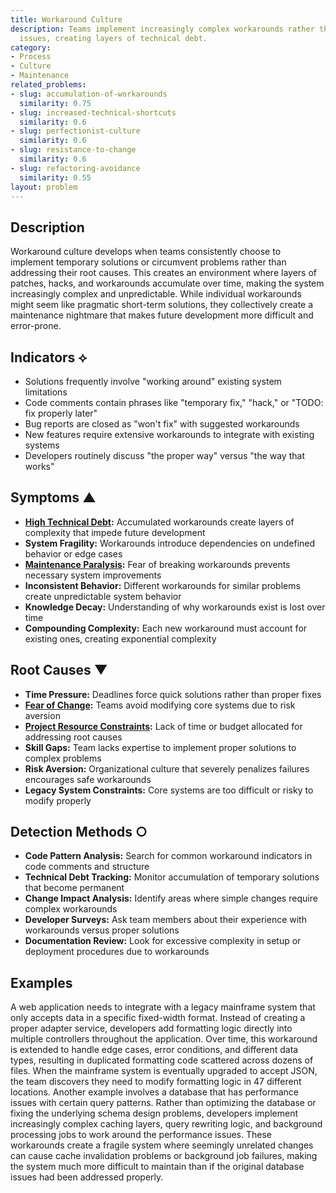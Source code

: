 ```yaml
---
title: Workaround Culture
description: Teams implement increasingly complex workarounds rather than fixing root
  issues, creating layers of technical debt.
category:
- Process
- Culture
- Maintenance
related_problems:
- slug: accumulation-of-workarounds
  similarity: 0.75
- slug: increased-technical-shortcuts
  similarity: 0.6
- slug: perfectionist-culture
  similarity: 0.6
- slug: resistance-to-change
  similarity: 0.6
- slug: refactoring-avoidance
  similarity: 0.55
layout: problem
---
```


## Description

Workaround culture develops when teams consistently choose to implement temporary solutions or circumvent problems rather than addressing their root causes. This creates an environment where layers of patches, hacks, and workarounds accumulate over time, making the system increasingly complex and unpredictable. While individual workarounds might seem like pragmatic short-term solutions, they collectively create a maintenance nightmare that makes future development more difficult and error-prone.

## Indicators ⟡
- Solutions frequently involve "working around" existing system limitations
- Code comments contain phrases like "temporary fix," "hack," or "TODO: fix properly later"
- Bug reports are closed as "won't fix" with suggested workarounds
- New features require extensive workarounds to integrate with existing systems
- Developers routinely discuss "the proper way" versus "the way that works"

## Symptoms ▲
- **[High Technical Debt](high-technical-debt.md):** Accumulated workarounds create layers of complexity that impede future development
- **System Fragility:** Workarounds introduce dependencies on undefined behavior or edge cases
- **[Maintenance Paralysis](maintenance-paralysis.md):** Fear of breaking workarounds prevents necessary system improvements
- **Inconsistent Behavior:** Different workarounds for similar problems create unpredictable system behavior
- **Knowledge Decay:** Understanding of why workarounds exist is lost over time
- **Compounding Complexity:** Each new workaround must account for existing ones, creating exponential complexity

## Root Causes ▼
- **Time Pressure:** Deadlines force quick solutions rather than proper fixes
- **[Fear of Change](fear-of-change.md):** Teams avoid modifying core systems due to risk aversion
- **[Project Resource Constraints](project-resource-constraints.md):** Lack of time or budget allocated for addressing root causes
- **Skill Gaps:** Team lacks expertise to implement proper solutions to complex problems
- **Risk Aversion:** Organizational culture that severely penalizes failures encourages safe workarounds
- **Legacy System Constraints:** Core systems are too difficult or risky to modify properly

## Detection Methods ○
- **Code Pattern Analysis:** Search for common workaround indicators in code comments and structure
- **Technical Debt Tracking:** Monitor accumulation of temporary solutions that become permanent
- **Change Impact Analysis:** Identify areas where simple changes require complex workarounds
- **Developer Surveys:** Ask team members about their experience with workarounds versus proper solutions
- **Documentation Review:** Look for excessive complexity in setup or deployment procedures due to workarounds

## Examples

A web application needs to integrate with a legacy mainframe system that only accepts data in a specific fixed-width format. Instead of creating a proper adapter service, developers add formatting logic directly into multiple controllers throughout the application. Over time, this workaround is extended to handle edge cases, error conditions, and different data types, resulting in duplicated formatting code scattered across dozens of files. When the mainframe system is eventually upgraded to accept JSON, the team discovers they need to modify formatting logic in 47 different locations. Another example involves a database that has performance issues with certain query patterns. Rather than optimizing the database or fixing the underlying schema design problems, developers implement increasingly complex caching layers, query rewriting logic, and background processing jobs to work around the performance issues. These workarounds create a fragile system where seemingly unrelated changes can cause cache invalidation problems or background job failures, making the system much more difficult to maintain than if the original database issues had been addressed properly.